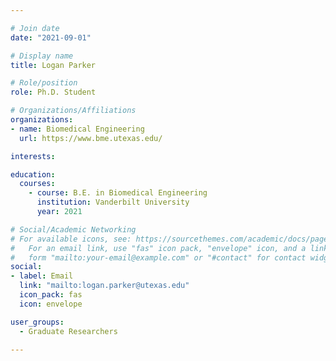 ```yaml
---

# Join date
date: "2021-09-01"

# Display name
title: Logan Parker

# Role/position
role: Ph.D. Student

# Organizations/Affiliations
organizations:
- name: Biomedical Engineering
  url: https://www.bme.utexas.edu/

interests:

education:
  courses:
    - course: B.E. in Biomedical Engineering
      institution: Vanderbilt University
      year: 2021

# Social/Academic Networking
# For available icons, see: https://sourcethemes.com/academic/docs/page-builder/#icons
#   For an email link, use "fas" icon pack, "envelope" icon, and a link in the
#   form "mailto:your-email@example.com" or "#contact" for contact widget.
social:
- label: Email
  link: "mailto:logan.parker@utexas.edu"
  icon_pack: fas
  icon: envelope

user_groups:
  - Graduate Researchers

---
```

